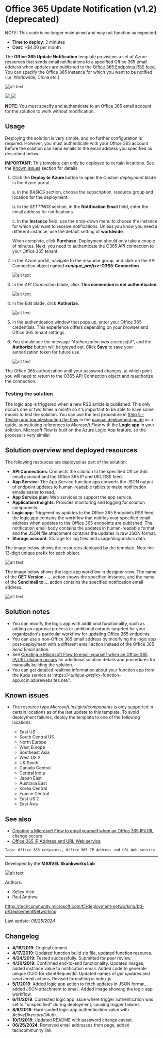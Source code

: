 # Office 365 Update Notification (v1.2) (deprecated)

NOTE: This code is no longer maintained and may not function as expected.

+ **Time to deploy**: 2 minutes
+ **Cost**: ~$4.00 per month

The **Office 365 Update Notification** template provisions a set of Azure resources that sends email notifications to a specified Office 365 email address when updates are published to the [Office 365 Endpoints RSS feed](https://endpoints.office.com/version/worldwide?clientRequestId=b10c5ed1-bad1-445f-b386-b919946339a7&allVersions=true&format=RSS). You can specify the Office 365 instance for which you want to be notified (i.e. Worldwide, China etc.).

![alt text](images/O365-notification-email.png "Notification email example")

<a href="https://portal.azure.com/#create/Microsoft.Template/uri/https%3A%2F%2Fraw.githubusercontent.com%2Fmaxskunkworks%2Fdev%2Fmaster%2FO365-Endpoints-Notifications%2Fazuredeploy.json" target="_blank">
<img src="http://azuredeploy.net/deploybutton.png"/>
</a>
<a href="http://armviz.io/#/?load=https%3A%2F%2Fraw.githubusercontent.com%2Fmaxskunkworks%2Fdev%2Fmaster%2FO365-Endpoints-Notifications%2Fazuredeploy.json" target="_blank">
<img src="http://armviz.io/visualizebutton.png"/>
</a>

**NOTE**: You must specify and authenticate to an Office 365 email account for the solution to work without modification.

## Usage

Deploying the solution is very simple, and no further configuration is required. However, you must authenticate with your Office 365 account before the solution can send emails to the email address you specified as described below.

**IMPORTANT**: This template can only be deployed to certain locations. See the [Known issues](https://github.com/maxskunkworks/dev/tree/master/O365-Endpoints-Notifications#known-issues) section for details.

1. Click the **Deploy to Azure** button to open the _Custom deployment_ blade in the Azure portal.

    a. In the _BASICS_ section, choose the subscription, resource group and location for the deployment.

    b. In the _SETTINGS_ section, in the **Notification Email** field, enter the email address for notifications.

    c. In the **Instance** field, use the drop-down menu to choose the instance for which you want to receive notifications. Unless you know you need a different instance, use the default setting of **worldwide**.

    When complete, click **Purchase**. Deployment should only take a couple of minutes. Next, you need to authenticate the O365 API connection to your Office 365 tenant.

2. In the Azure portal, navigate to the resource group, and click on the API Connection object named **<_unique_prefix_>-O365-Connection**.

    ![alt text](images/O365-resources.png "Solution resources")

3. In the _API Connection_ blade, click **This connection is not authenticated**.

    ![alt text](images/O365-connection-not-authenticated.png "Connection warning")

4. In the _Edit_ blade, click **Authorize**.

    ![alt text](images/O365-connection-authorize.png "Authorize the connection")

5. In the authentication window that pops up, enter your Office 365 credentials. This experience differs depending on your browser and Office 365 tenant settings.

6. You should see the message _"Authorization was successful"_, and the **Authorize** button will be greyed out. Click **Save** to save your authorization token for future use.

    ![alt text](images/O365-connection-authenticated.png "Authorize the connection")

The Office 365 authorization until your password changes, at which point you will need to return to the O365 API Connection object and reauthorize the connection.

### Testing the solution

The logic app is triggered when a new RSS article is published. This only occurs one or two times a month so it's important to be able to have some means to test the solution. You can use the test procedure in [Step 5 – Testing and troubleshooting the flow](https://github.com/pandrew1/Office365-IPURL-Samples/tree/master/FlowNotifications#step-5--testing-and-troubleshooting-the-flow) in the [manual deployment guide](https://github.com/pandrew1/Office365-IPURL-Samples/tree/master/FlowNotifications) as a guide, substituting references to _Microsoft Flow_ with the **Logic app** in your solution. Microsoft Flow is built on the Azure Logic App feature, so the process is very similar.

## Solution overview and deployed resources

The following resources are deployed as part of the solution:

+ **API Connections**: Connects the solution to the specified Office 365 email account and the Office 365 IP and URL RSS feed.
+ **App Service**: The App Service function app converts the JSON output of endpoint updates to human-readable tables to make notification emails easier to read.
+ **App Service plan**: Web services to support the app service.
+ **Application Insights**: Provides monitoring and logging for solution components.
+ **Logic app**: Triggered by updates to the Office 365 Endpoints RSS feed, the logic app contains the workflow that notifies your specified email address when updates to the Office 365 endpoints are published. The notification email body contains the updates in human-readable format, and the JSON file attachment contains the updates in raw JSON format.
+ **Storage account**: Storage for log files and usage/diagnostics data.

The image below shows the resources deployed by the template. Note the 13-digit unique prefix for each object.

  ![alt text](images/O365-notification-deployment.png "Deployment resources grouped by type")

The image below shows the logic app workflow in designer view. The name of the **GET Version - ...** action shows the specified instance, and the name of the **Send mail to ...** action contains the specified notification email address.

  ![alt text](images/O365-logic-app.png "Logic app workflow")

## Solution notes

+ You can modify the logic app with additional functionality, such as adding an approval process or additional outputs targeted for your organization's particular workflow for updating Office 365 endpoints.
+ You can use a non-Office 365 email address by modifying the logic app post-deployment with a different email action instead of the Office 365 _Send Email_ action.
+ See [Creating a Microsoft Flow to email yourself when an Office 365 IP/URL change occurs](https://github.com/pandrew1/Office365-IPURL-Samples/tree/master/FlowNotifications) for additional solution details and procedures for manually building the solution.
+ You can get detailed realtime information about your function app from the Kudu service at 'https://\<_unique-prefix_>-function-app.scm.azurewebsites.net/'.

## Known issues

+ The resource type _Microsoft.Insights/components_ is only supported in certain locations as of the last update to this template. To avoid deployment failures, deploy the template to one of the following locations:

  + East US
  + South Central US
  + North Europe
  + West Europe
  + Southeast Asia
  + West US 2
  + UK South
  + Canada Central
  + Central India
  + Japan East
  + Australia East
  + Korea Central
  + France Central
  + East US 2
  + East Asia

## See also

+ [Creating a Microsoft Flow to email yourself when an Office 365 IP/URL change occurs](https://github.com/pandrew1/Office365-IPURL-Samples/tree/master/FlowNotifications)
+ [Office 365 IP Address and URL Web service](https://aka.ms/ipurlws)

`Tags: Office 365 endpoints, Office 365 IP Address and URL Web service`
___
Developed by the **MARVEL Skunkworks Lab**

![alt text](images/maxskunkworkslogo-small.jpg "MARVEL Skunkworks")

Authors:

+ Kelley Vice
+ Paul Andrew

https://techcommunity.microsoft.com/t5/deployment-networking/bd-p/DeploymentNetworking

Last update: _06/25/2024_

## Changelog

+ **4/16/2019**: Original commit.
+ **4/17/2019**: Updated function build zip file, updated function resource.
+ **4/24/2019**: Tested successfully. Submitted for peer review.
+ **4/30/2019**: Confirmed end-to-end functionality. Updated images, added instance value to notification email. Added code to generate unique GUID for clientRequestId. Updated names of _get updates_ and _send email_ actions. Revised formatting in index.js.
+ **5/1/2019**:  Added logic app action to fetch updates in JSON format, added JSON attachment to email. Added image showing the logic app workflow.
+ **6/11/2019**: Corrected logic app issue where trigger authentication was set to "unspecified" during deployment, causing trigger failures.
+ **8/6/2019**:  Hard-coded logic app authentication value with _ActiveDirectoryOAuth_.
+ **10/1/2019**: Updated README with password change caveat.
+ **06/25/2024**: Removed email addresses from page, added techcommunity link
